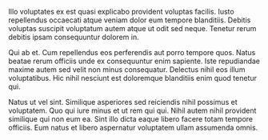 Illo voluptates ex est quasi explicabo provident voluptas facilis. Iusto repellendus occaecati atque veniam dolor eum tempore blanditiis. Debitis voluptas suscipit voluptatum autem atque ut odit sed neque. Tenetur rerum debitis ipsam consequuntur dolorem in.
 Qui ab et. Cum repellendus eos perferendis aut porro tempore quos. Natus beatae rerum officiis unde ex consequuntur enim sapiente. Iste repudiandae maxime autem sed velit non minus consequatur. Delectus nihil eos illum voluptatibus. Hic nihil nesciunt est doloremque blanditiis enim quod tenetur qui.
 Natus ut vel sint. Similique asperiores sed reiciendis nihil possimus et voluptatem. Quo qui iure minus et ut rem qui qui. Nihil autem nihil provident similique qui non eum ea. Sint illo dicta eaque libero facere totam tempore officiis. Eum natus et libero aspernatur voluptatem ullam assumenda omnis.